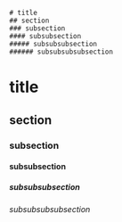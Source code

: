```
# title
## section
### subsection
#### subsubsection
##### subsubsubsection
###### subsubsubsubsection
```

# title
## section
### subsection
#### subsubsection
##### subsubsubsection
###### subsubsubsubsection
